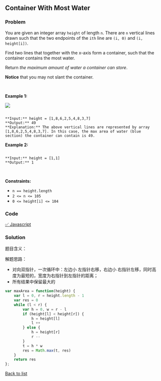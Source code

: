 Container With Most Water
---
### Problem
You are given an integer array `height` of length `n`. There are `n` vertical lines drawn such that the two endpoints of the `ith` line are `(i, 0)` and `(i, height[i])`.


Find two lines that together with the x-axis form a container, such that the container contains the most water.


Return *the maximum amount of water a container can store*.


**Notice** that you may not slant the container.


 


**Example 1:**


![](https://s3-lc-upload.s3.amazonaws.com/uploads/2018/07/17/question_11.jpg)

```

**Input:** height = [1,8,6,2,5,4,8,3,7]
**Output:** 49
**Explanation:** The above vertical lines are represented by array [1,8,6,2,5,4,8,3,7]. In this case, the max area of water (blue section) the container can contain is 49.

```

**Example 2:**



```

**Input:** height = [1,1]
**Output:** 1

```

 


**Constraints:**


* `n == height.length`
* `2 <= n <= 105`
* `0 <= height[i] <= 104`

### Code
[✅ Javascript](./solution.js)
### Solution
题目含义：

解题思路：
- 对向双指针，一次循环中：左边小 左指针右移，右边小 右指针左移，同时高度为最短的，宽度为右指针到左指针的距离；
- 所有结果中保留最大的

``` javascript
var maxArea = function(height) {
    var l = 0, r = height.length - 1
    var res = 0
    while (l < r) {
        var h = 0, w = r - l
        if (height[l] < height[r]) {
            h = height[l]
            l ++
        } else {
            h = height[r]
            r --
        }
        t = h * w
        res = Math.max(t, res)
    }
    return res
};
```

[Back to list](../README.md)